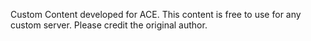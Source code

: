 Custom Content developed for ACE.
This content is free to use for any custom server.
Please credit the original author.
